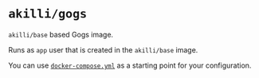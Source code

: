 # `akilli/gogs`

`akilli/base` based Gogs image. 

Runs as `app` user that is created in the `akilli/base` image.

You can use [`docker-compose.yml`](https://github.com/akilli/docker/blob/master/gogs/docker-compose.yml) as a starting point for your configuration.
